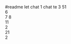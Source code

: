 #readme let chat 1
chat te 
3
51    
6    
7 
8    
11         
2      
21     
2   
    
    
   
 
  
